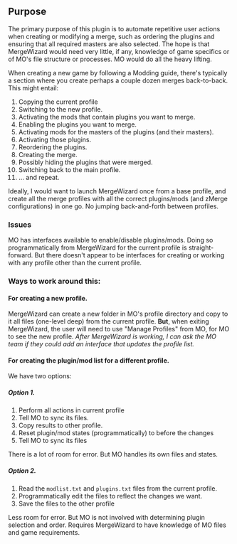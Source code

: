 ## Purpose

The primary purpose of this plugin is to automate repetitive user actions
when creating or modifying a merge, such as ordering the plugins and ensuring
that all required masters are also selected. The hope is that MergeWizard
would need very little, if any, knowledge of game specifics or of MO's file
structure or processes. MO would do all the heavy lifting.

When creating a new game by following a Modding guide, there's typically a section
where you create perhaps a couple dozen merges back-to-back. This might entail:

1. Copying the current profile
2. Switching to the new profile.
3. Activating the mods that contain plugins you want to merge.
4. Enabling the plugins you want to merge.
5. Activating mods for the masters of the plugins (and their masters).
6. Activating those plugins.
7. Reordering the plugins.
8. Creating the merge.
9. Possibly hiding the plugins that were merged.
10. Switching back to the main profile.
11. ... and repeat.

Ideally, I would want to launch MergeWizard once from a base profile, and create
all the merge profiles with all the correct plugins/mods (and zMerge configurations) in one go. No jumping back-and-forth between profiles.

### Issues

MO has interfaces available to enable/disable plugins/mods. Doing so programmatically
from MergeWizard for the current profile is straight-forward. But there doesn't appear to be
interfaces for creating or working with any profile other than the current profile.

### Ways to work around this:

#### For creating a new profile.

MergeWizard can create a new folder in MO's profile directory and copy to it all files
(one-level deep) from the current profile. **But**, when exiting MergeWizard, the user
will need to use "Manage Profiles" from MO, for MO to see the new profile. _After MergeWizard
is working, I can ask the MO team if they could add an interface that updates the profile list._

#### For creating the plugin/mod list for a different profile.

We have two options:

##### Option 1.

1. Perform all actions in current profile
2. Tell MO to sync its files.
3. Copy results to other profile.
4. Reset plugin/mod states (programmatically) to before the changes
5. Tell MO to sync its files

There is a lot of room for error. But MO handles its own files and states.

##### Option 2.

1. Read the `modlist.txt` and `plugins.txt` files from the current profile.
2. Programmatically edit the files to reflect the changes we want.
3. Save the files to the other profile

Less room for error. But MO is not involved with determining plugin selection and order.
Requires MergeWizard to have knowledge of MO files and game requirements.
